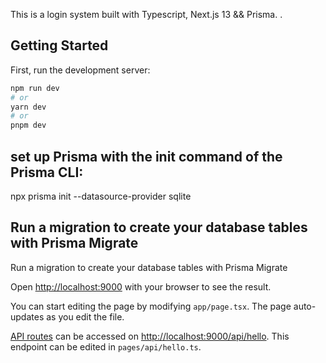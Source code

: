 This is a login system built with Typescript, Next.js 13 && Prisma.
.
## Getting Started

First, run the development server:

```bash
npm run dev
# or
yarn dev
# or
pnpm dev
```

## set up Prisma with the init command of the Prisma CLI:
npx prisma init --datasource-provider sqlite

## Run a migration to create your database tables with Prisma Migrate
Run a migration to create your database tables with Prisma Migrate


Open [http://localhost:9000](http://localhost:9000) with your browser to see the result.

You can start editing the page by modifying `app/page.tsx`. The page auto-updates as you edit the file.

[API routes](https://nextjs.org/docs/api-routes/introduction) can be accessed on [http://localhost:9000/api/hello](http://localhost:9000/api/hello). This endpoint can be edited in `pages/api/hello.ts`.
